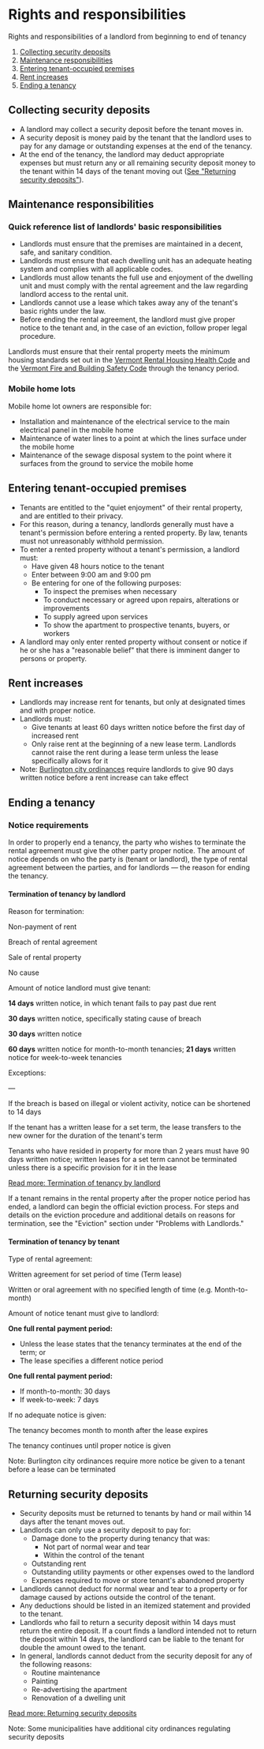 Rights and responsibilities
===========================

Rights and responsibilities of a landlord from beginning to end of tenancy

1.  [Collecting security deposits](rights-responsibilities.html#collectingsecuritydeposits)
2.  [Maintenance responsibilities](rights-responsibilities.html#maintenanceresponsibilities)
3.  [Entering tenant-occupied premises](rights-responsibilities.html#enteringtenantoccupiedpremises)
4.  [Rent increases](rights-responsibilities.html#rentincreases)
5.  [Ending a tenancy](rights-responsibilities.html#endingatenancy)

Collecting security deposits
----------------------------

*   A landlord may collect a security deposit before the tenant moves in.
*   A security deposit is money paid by the tenant that the landlord uses to pay for any damage or outstanding expenses at the end of the tenancy.
*   At the end of the tenancy, the landlord may deduct appropriate expenses but must return any or all remaining security deposit money to the tenant within 14 days of the tenant moving out ([See "Returning security deposits"](rights-responsibilities.html#returningsecuritydeposits)).

Maintenance responsibilities
----------------------------

### Quick reference list of landlords' basic responsibilities

*   Landlords must ensure that the premises are maintained in a decent, safe, and sanitary condition.
*   Landlords must ensure that each dwelling unit has an adequate heating system and complies with all applicable codes.
*   Landlords must allow tenants the full use and enjoyment of the dwelling unit and must comply with the rental agreement and the law regarding landlord access to the rental unit.
*   Landlords cannot use a lease which takes away any of the tenant's basic rights under the law.
*   Before ending the rental agreement, the landlord must give proper notice to the tenant and, in the case of an eviction, follow proper legal procedure.

Landlords must ensure that their rental property meets the minimum housing standards set out in the [Vermont Rental Housing Health Code](http://www.healthvermont.gov/sites/default/files/REG_Rental_Housing_Code.pdf) and the [Vermont Fire and Building Safety Code](http://firesafety.vermont.gov/sites/firesafety/files/pdf/06FireCodeADOPTEDJune2009CORRECTED2011.pdf) through the tenancy period.

### Mobile home lots

Mobile home lot owners are responsible for:

*   Installation and maintenance of the electrical service to the main electrical panel in the mobile home
*   Maintenance of water lines to a point at which the lines surface under the mobile home
*   Maintenance of the sewage disposal system to the point where it surfaces from the ground to service the mobile home

Entering tenant-occupied premises
---------------------------------

*   Tenants are entitled to the "quiet enjoyment" of their rental property, and are entitled to their privacy.
*   For this reason, during a tenancy, landlords generally must have a tenant's permission before entering a rented property. By law, tenants must not unreasonably withhold permission.
*   To enter a rented property without a tenant's permission, a landlord must:
    *   Have given 48 hours notice to the tenant
    *   Enter between 9:00 am and 9:00 pm
    *   Be entering for one of the following purposes:
        *   To inspect the premises when necessary
        *   To conduct necessary or agreed upon repairs, alterations or improvements
        *   To supply agreed upon services
        *   To show the apartment to prospective tenants, buyers, or workers
*   A landlord may only enter rented property without consent or notice if he or she has a "reasonable belief" that there is imminent danger to persons or property.

Rent increases
--------------

*   Landlords may increase rent for tenants, but only at designated times and with proper notice.
*   Landlords must:
    *   Give tenants at least 60 days written notice before the first day of increased rent
    *   Only raise rent at the beginning of a new lease term. Landlords cannot raise the rent during a lease term unless the lease specifically allows for it
*   Note: [Burlington city ordinances](http://library.municode.com/index.aspx?clientID=13987&stateID=45&statename=Vermont) require landlords to give 90 days written notice before a rent increase can take effect

Ending a tenancy
----------------

### Notice requirements

In order to properly end a tenancy, the party who wishes to terminate the rental agreement must give the other party proper notice. The amount of notice depends on who the party is (tenant or landlord), the type of rental agreement between the parties, and for landlords — the reason for ending the tenancy.

#### Termination of tenancy by landlord

Reason for termination:

Non-payment of rent

Breach of rental agreement

Sale of rental property

No cause

Amount of notice landlord must give tenant:

**14 days** written notice, in which tenant fails to pay past due rent

**30 days** written notice, specifically stating cause of breach

**30 days** written notice

**60 days** written notice for month-to-month tenancies; **21 days** written notice for week-to-week tenancies

Exceptions:

—

If the breach is based on illegal or violent activity, notice can be shortened to 14 days

If the tenant has a written lease for a set term, the lease transfers to the new owner for the duration of the tenant's term

Tenants who have resided in property for more than 2 years must have 90 days written notice; written leases for a set term cannot be terminated unless there is a specific provision for it in the lease

[Read more: Termination of tenancy by landlord](http://legislature.vermont.gov/statutes/section/09/137/04467)

If a tenant remains in the rental property after the proper notice period has ended, a landlord can begin the official eviction process. For steps and details on the eviction procedure and additional details on reasons for termination, see the "Eviction" section under "Problems with Landlords."

#### Termination of tenancy by tenant

Type of rental agreement:

Written agreement for set period of time (Term lease)

Written or oral agreement with no specified length of time (e.g. Month-to-month)

Amount of notice tenant must give to landlord:

**One full rental payment period:**

*   Unless the lease states that the tenancy terminates at the end of the term; or
*   The lease specifies a different notice period

**One full rental payment period:**

*   If month-to-month: 30 days
*   If week-to-week: 7 days

If no adequate notice is given:

The tenancy becomes month to month after the lease expires

The tenancy continues until proper notice is given

Note: Burlington city ordinances require more notice be given to a tenant before a lease can be terminated

Returning security deposits
---------------------------

*   Security deposits must be returned to tenants by hand or mail within 14 days after the tenant moves out.
*   Landlords can only use a security deposit to pay for:
    *   Damage done to the property during tenancy that was:
        *   Not part of normal wear and tear
        *   Within the control of the tenant
    *   Outstanding rent
    *   Outstanding utility payments or other expenses owed to the landlord
    *   Expenses required to move or store tenant's abandoned property
*   Landlords cannot deduct for normal wear and tear to a property or for damage caused by actions outside the control of the tenant.
*   Any deductions should be listed in an itemized statement and provided to the tenant.
*   Landlords who fail to return a security deposit within 14 days must return the entire deposit. If a court finds a landlord intended not to return the deposit within 14 days, the landlord can be liable to the tenant for double the amount owed to the tenant.
*   In general, landlords cannot deduct from the security deposit for any of the following reasons:
    *   Routine maintenance
    *   Painting
    *   Re-advertising the apartment
    *   Renovation of a dwelling unit

[Read more: Returning security deposits](http://legislature.vermont.gov/statutes/section/09/137/04461)

Note: Some municipalities have additional city ordinances regulating security deposits